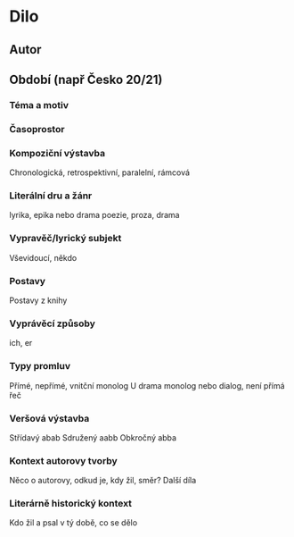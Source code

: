 # Dilo
## Autor
## Období (např Česko 20/21)

### Téma a motiv
### Časoprostor
### Kompoziční výstavba
Chronologická, retrospektivní, paralelní, rámcová
### Literální dru a žánr
lyrika, epika nebo drama
poezie, proza, drama
### Vypravěč/lyrický subjekt
Vševidoucí, někdo
### Postavy
Postavy z knihy
### Vyprávěcí způsoby
ich, er
### Typy promluv
Přímé, nepřímé, vnitční monolog
U drama monolog nebo dialog, není přímá řeč
### Veršová výstavba
Střídavý abab
Sdružený aabb
Obkročný abba
### Kontext autorovy tvorby
Něco o autorovy, odkud je, kdy žil, směr?
Další díla
### Literárně historický kontext
Kdo žil a psal v tý době, co se dělo
